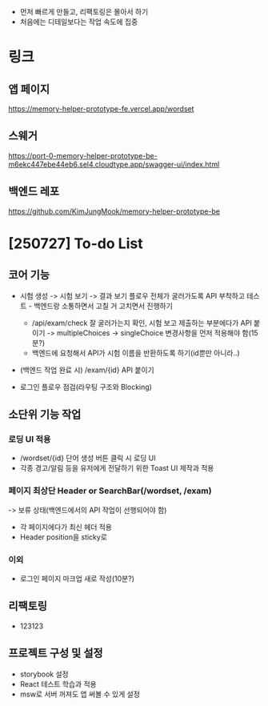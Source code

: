 - 먼저 빠르게 만들고, 리팩토링은 몰아서 하기
- 처음에는 디테일보다는 작업 속도에 집중

# 링크

## 앱 페이지

https://memory-helper-prototype-fe.vercel.app/wordset

## 스웨거

https://port-0-memory-helper-prototype-be-m6ekc447ebe44eb6.sel4.cloudtype.app/swagger-ui/index.html

## 백엔드 레포

https://github.com/KimJungMook/memory-helper-prototype-be

# [250727] To-do List

## 코어 기능

- 시험 생성 -> 시험 보기 -> 결과 보기 플로우 전체가 굴러가도록 API 부착하고 테스트 - 백엔드랑 소통하면서 고칠 거 고치면서 진행하기
  - /api/exam/check 잘 굴러가는지 확인, 시험 보고 제출하는 부분에다가 API 붙이기
    -> multipleChoices -> singleChoice 변경사항을 먼저 적용해야 함(15분?)
  - 백엔드에 요청해서 API가 시험 이름을 반환하도록 하기(id뿐만 아니라..)

- (백엔드 작업 완료 시) /exam/{id} API 붙이기
- 로그인 플로우 점검(라우팅 구조와 Blocking)

## 소단위 기능 작업

### 로딩 UI 적용

- /wordset/{id} 단어 생성 버튼 클릭 시 로딩 UI
- 각종 경고/알림 등을 유저에게 전달하기 위한 Toast UI 제작과 적용

### 페이지 최상단 Header or SearchBar(/wordset, /exam)

 -> 보류 상태(백엔드에서의 API 작업이 선행되어야 함)

- 각 페이지에다가 최신 헤더 적용
- Header position을 sticky로


### 이외

- 로그인 페이지 마크업 새로 작성(10분?)

## 리팩토링

- 123123

## 프로젝트 구성 및 설정

- storybook 설정
- React 테스트 학습과 적용
- msw로 서버 꺼져도 앱 써볼 수 있게 설정
